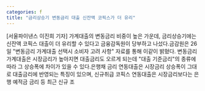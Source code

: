 ```yaml
---
categories: f
title: "금리상승기 변동금리 대출 신잔액 코픽스가 더 유리"
---
```

[서울파이낸스 이진희 기자] 가계대출의 변동금리 비중이 높은 가운데, 금리상승기에는 신잔액 코픽스 대출이 더 유리할 수 있다고 금융감독원이 당부하고 나섰다.금감원은 26일 "변동금리 가계대출 선택시 소비자 고려 사항" 자료를 통해 이같이 밝혔다. 변동금리 가계대출은 시장금리가 높아지면 대출금리도 오르게 되는데 "대출 기준금리"의 종류에 따라 그 상승폭에 차이가 있을 수 있다.은행채 금리 연동대출은 시장금리 상승폭이 그대로 대출금리에 반영되는 특징이 있으며, 신규취급 코픽스 연동대출은 시장금리보다는 은행 예적금 금리 등 최근 신규 조